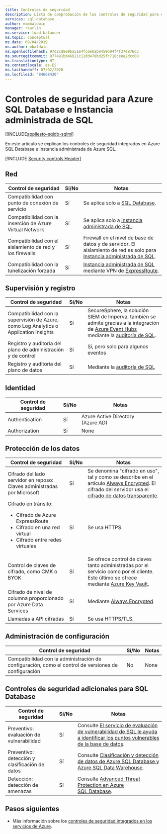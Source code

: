 ```yaml
---
title: Controles de seguridad
description: Lista de comprobación de los controles de seguridad para evaluar Azure SQL Database
services: sql-database
author: msmbaldwin
manager: rkarlin
ms.service: load-balancer
ms.topic: conceptual
ms.date: 09/04/2019
ms.author: mbaldwin
ms.openlocfilehash: 97d2cd8e9ba51e4fc6ebab8459b04f4f37e876d3
ms.sourcegitcommit: 877491bd46921c11dd478bd25fc718ceee2dcc08
ms.translationtype: HT
ms.contentlocale: es-ES
ms.lasthandoff: 07/02/2020
ms.locfileid: "84668430"
---
```

# <a name="security-controls-for-azure-sql-database-and-sql-managed-instance"></a>Controles de seguridad para Azure SQL Database e Instancia administrada de SQL
[!INCLUDE[appliesto-sqldb-sqlmi](../includes/appliesto-sqldb-sqlmi.md)]

En este artículo se explican los controles de seguridad integrados en Azure SQL Database e Instancia administrada de Azure SQL.

[!INCLUDE [Security controls Header](../../../includes/security-controls-header.md)]



## <a name="network"></a>Red

| Control de seguridad | Sí/No | Notas |
|---|---|--|
| Compatibilidad con punto de conexión de servicio| Sí | Se aplica solo a [SQL Database](../index.yml). |
| Compatibilidad con la inserción de Azure Virtual Network| Sí | Se aplica solo a [Instancia administrada de SQL](../managed-instance/sql-managed-instance-paas-overview.md). |
| Compatibilidad con el aislamiento de red y los firewalls| Sí | Firewall en el nivel de base de datos y de servidor. El aislamiento de red es solo para [Instancia administrada de SQL](../managed-instance/sql-managed-instance-paas-overview.md). |
| Compatibilidad con la tunelización forzada| Sí | [Instancia administrada de SQL](../managed-instance/sql-managed-instance-paas-overview.md) mediante VPN de [ExpressRoute](../expressroute/../index.yml). |

## <a name="monitoring--logging"></a>Supervisión y registro

| Control de seguridad | Sí/No | Notas|
|---|---|--|
| Compatibilidad con la supervisión de Azure, como Log Analytics o Application Insights| Sí | SecureSphere, la solución SIEM de Imperva, también se admite gracias a la integración de [Azure Event Hubs](../event-hubs/../index.yml) mediante la [auditoría de SQL](../../azure-sql/database/auditing-overview.md). |
| Registro y auditoría del plano de administración y de control| Sí | Sí, pero solo para algunos eventos |
| Registro y auditoría del plano de datos | Sí | Mediante la [auditoría de SQL](../../azure-sql/database/auditing-overview.md) |

## <a name="identity"></a>Identidad

| Control de seguridad | Sí/No | Notas|
|---|---|--|
| Authentication| Sí | Azure Active Directory (Azure AD) |
| Authorization| Sí | None |

## <a name="data-protection"></a>Protección de los datos

| Control de seguridad | Sí/No | Notas |
|---|---|--|
| Cifrado del lado servidor en reposo: Claves administradas por Microsoft | Sí | Se denomina "cifrado en uso", tal y como se describe en el artículo [Always Encrypted](always-encrypted-certificate-store-configure.md). El cifrado del servidor usa el [cifrado de datos transparente](transparent-data-encryption-tde-overview.md).|
| Cifrado en tránsito:<ul><li>Cifrado de Azure ExpressRoute</li><li>Cifrado en una red virtual</li><li>Cifrado entre redes virtuales</ul>| Sí | Se usa HTTPS. |
| Control de claves de cifrado, como CMK o BYOK| Sí | Se ofrece control de claves tanto administradas por el servicio como por el cliente. Este último se ofrece mediante [Azure Key Vault](../key-vault/../index.yml). |
| Cifrado de nivel de columna proporcionado por Azure Data Services| Sí | Mediante [Always Encrypted](always-encrypted-certificate-store-configure.md). |
| Llamadas a API cifradas| Sí | Se usa HTTPS/TLS. |

## <a name="configuration-management"></a>Administración de configuración

| Control de seguridad | Sí/No | Notas|
|---|---|--|
| Compatibilidad con la administración de configuración, como el control de versiones de configuración| No  | None |

## <a name="additional-security-controls-for-sql-database"></a>Controles de seguridad adicionales para SQL Database

| Control de seguridad | Sí/No | Notas|
|---|---|--|
| Preventivo: evaluación de vulnerabilidad | Sí | Consulte [El servicio de evaluación de vulnerabilidad de SQL le ayuda a identificar los puntos vulnerables de la base de datos](sql-vulnerability-assessment.md). |
| Preventivo: detección y clasificación de datos  | Sí | Consulte [Clasificación y detección de datos de Azure SQL Database y Azure SQL Data Warehouse](data-discovery-and-classification-overview.md). |
| Detección: detección de amenazas | Sí | Consulte [Advanced Threat Protection en Azure SQL Database](threat-detection-overview.md). |

## <a name="next-steps"></a>Pasos siguientes

- Más información sobre los [controles de seguridad integrados en los servicios de Azure](../../security/fundamentals/security-controls.md).
